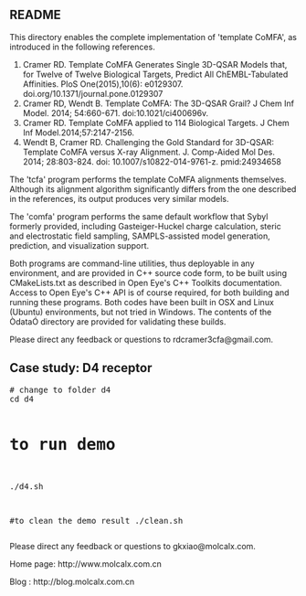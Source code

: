 <h2>README</h2>
This directory enables the complete implementation of 'template CoMFA', as introduced in the following references.
<ol>
   <li>Cramer RD. Template CoMFA Generates Single 3D-QSAR Models that, for Twelve of Twelve Biological Targets, Predict All ChEMBL-Tabulated Affinities. PloS One(2015),10(6): e0129307. doi.org/10.1371/journal.pone.0129307</li>
   <li>Cramer RD, Wendt B. Template CoMFA: The 3D-QSAR Grail? J Chem Inf Model. 2014; 54:660-671. doi:10.1021/ci400696v.</li>
   <li>Cramer RD. Template CoMFA applied to 114 Biological Targets. J Chem Inf Model.2014;57:2147-2156.</li>
   <li> Wendt B, Cramer RD. Challenging the Gold Standard for 3D-QSAR: Template CoMFA versus X-ray Alignment. J. Comp-Aided Mol Des. 2014; 28:803-824. doi: 10.1007/s10822-014-9761-z. pmid:24934658</li>
</ol>

<p>The 'tcfa' program performs the template CoMFA alignments themselves. Although its alignment algorithm significantly differs from the one described in the references, its output produces very similar models.</p>

<p>The 'comfa' program performs the same default workflow that Sybyl formerly provided, including Gasteiger-Huckel charge calculation, steric and electrostatic field sampling, SAMPLS-assisted model generation, prediction, and visualization support.</p>

<p>Both programs are command-line utilities, thus deployable in any environment, and are provided in C++ source code form, to be built using CMakeLists.txt as described in Open Eye's C++ Toolkits documentation. Access to Open Eye's C++ API is of course required, for both building and running these programs. Both codes have been built in OSX and Linux (Ubuntu) environments, but not tried in Windows. The contents of the ÒdataÓ directory are provided for validating these builds.</p>

<p>Please direct any feedback or questions to rdcramer3cfa@gmail.com. </p>

<h2>Case study: D4 receptor</h2>
<pre line="1" lang="shell">
# change to folder d4
cd d4

# to run demo
./d4.sh

#to clean the demo result
./clean.sh
</pre>

<p>Please direct any feedback or questions to gkxiao@molcalx.com.</p>
<p>Home page: http://www.molcalx.com.cn</p>
<p>Blog : http://blog.molcalx.com.cn</p>

